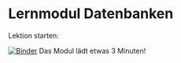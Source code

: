 # Lernmodul Datenbanken


Lektion starten: 

[![Binder](https://mybinder.org/badge_logo.svg)](https://mybinder.org/v2/git/https%3A%2F%2Fprojectbase.medien.hs-duesseldorf.de%2Feild.nrw-module%2Flernmodul-datenbanken/master?filepath=../../tree/Datenbankzugriff.ipynb) Das Modul lädt etwas 3 Minuten!

